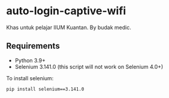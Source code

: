 # auto-login-captive-wifi

Khas untuk pelajar IIUM Kuantan. By budak medic.

## Requirements
* Python 3.9+
* Selenium 3.141.0 (this script will not work on Selenium 4.0+)

To install selenium:
```
pip install selenium==3.141.0
```
